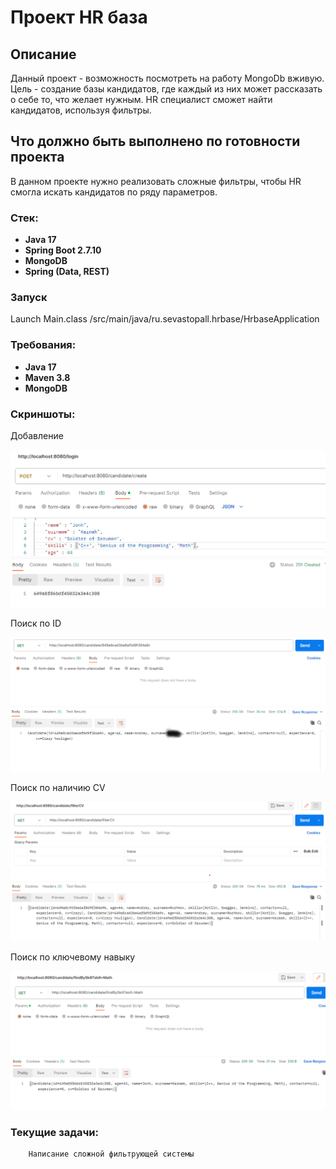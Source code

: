 # Проект HR база

## Описание
Данный проект - возможность посмотреть на работу MongoDb вживую. Цель - создание базы кандидатов, где каждый из них может рассказать о себе то, что желает нужным.
HR специалист сможет найти кандидатов, используя фильтры.

## Что должно быть выполнено по готовности проекта
В данном проекте нужно реализовать сложные фильтры, чтобы HR смогла искать кандидатов по ряду параметров.

### Стек:
- **Java 17**
- **Spring Boot 2.7.10**
- **MongoDB**
- **Spring (Data, REST)**

### Запуск
Launch Main.class /src/main/java/ru.sevastopall.hrbase/HrbaseApplication

### Требования:
- **Java 17**
- **Maven 3.8**
- **MongoDB**

### Скриншоты:
Добавление


![](src//main/resources/static/create.png)

Поиск по ID


![](src//main/resources/static/findById.png)

Поиск по наличию CV


![](src/main/resources/static/filterCV.png)

Поиск по ключевому навыку

![](src/main/resources/static/FindBySkill.png)

### Текущие задачи:
        Написание сложной фильтрующей системы
